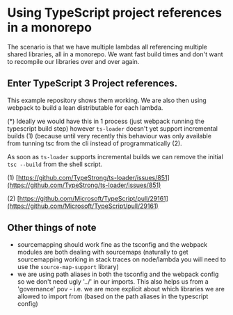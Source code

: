 # Using TypeScript project references in a monorepo

The scenario is that we have multiple lambdas all referencing multiple shared libraries, all in a monorepo. We want fast build times and don't want to recompile our libraries over and over again.

## Enter TypeScript 3 Project references.

This example repository shows them working. We are also then using webpack to build a lean distributable for each lambda.

(*) Ideally we would have this in 1 process (just webpack running the typescript build step) however `ts-loader` doesn't yet support incremental builds (1) (because until very recently this behaviour was only available from tunning tsc from the cli instead of programmatically (2).

As soon as `ts-loader` supports incremental builds we can remove the initial `tsc --build` from the shell script.

(1) [https://github.com/TypeStrong/ts-loader/issues/851](https://github.com/TypeStrong/ts-loader/issues/851)

(2) [https://github.com/Microsoft/TypeScript/pull/29161](https://github.com/Microsoft/TypeScript/pull/29161)


## Other things of note

 * sourcemapping should work fine as the tsconfig and the webpack modules are both dealing with sourcemaps (naturally to get sourcemapping working in stack traces on node/lambda you will need to use the `source-map-support` library)
 * we are using path aliases in both the tsconfig and the webpack config so we don't need ugly '../' in our imports. This also helps us from a 'governance' pov - i.e. we are more explicit about which libraries we are allowed to import from (based on the path aliases in the typescript config)

